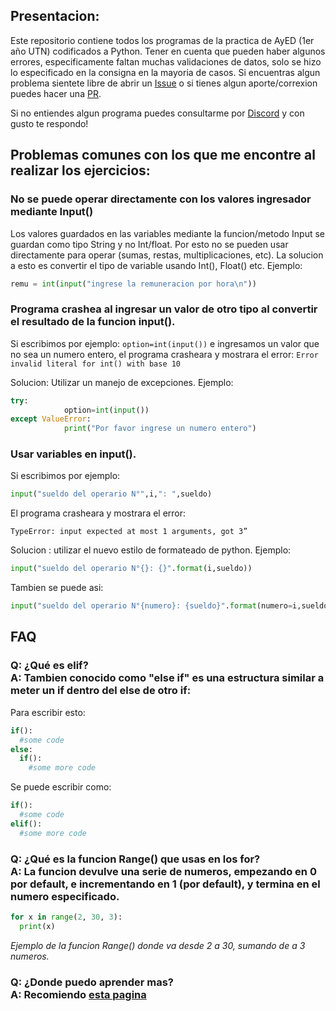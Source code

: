 ## Presentacion:

Este repositorio contiene todos los programas de la practica de AyED (1er año UTN) codificados a Python. Tener en cuenta que pueden haber algunos errores, especificamente faltan muchas validaciones de datos, solo se hizo lo especificado en la consigna en la mayoria de casos. Si encuentras algun problema sientete libre de abrir un [Issue](https://github.com/ElMoha943/AyED/issues) o si tienes algun aporte/correxion puedes hacer una [PR](https://github.com/ElMoha943/AyED/pulls).

Si no entiendes algun programa puedes consultarme por [Discord](https://discord.gg/46ME2WY) y con gusto te respondo!

## Problemas comunes con los que me encontre al realizar los ejercicios:

### No se puede operar directamente con los valores ingresador mediante Input()

Los valores guardados en las variables mediante la funcion/metodo Input se guardan como tipo String y no Int/float.
Por esto no se pueden usar directamente para operar (sumas, restas, multiplicaciones, etc).
La solucion a esto es convertir el tipo de variable usando Int(), Float() etc.
Ejemplo:
```python
remu = int(input("ingrese la remuneracion por hora\n"))
```

### Programa crashea al ingresar un valor de otro tipo al convertir el resultado de la funcion input().

Si escribimos por ejemplo: `option=int(input())` e ingresamos un valor que no sea un numero entero, el programa crasheara y mostrara el error: `Error invalid literal for int() with base 10`

Solucion: Utilizar un manejo de excepciones. Ejemplo:
```python
try:
            option=int(input())
except ValueError:
            print("Por favor ingrese un numero entero")
```

### Usar variables en input().

Si escribimos por ejemplo:
```python
input("sueldo del operario N°",i,": ",sueldo)
```
El programa crasheara y mostrara el error: 

`TypeError: input expected at most 1 arguments, got 3”`

Solucion : utilizar el nuevo estilo de formateado de python. Ejemplo:
```python
input("sueldo del operario N°{}: {}".format(i,sueldo))
```
Tambien se puede asi:
```python
input("sueldo del operario N°{numero}: {sueldo}".format(numero=i,sueldo=sueldo))
```

## FAQ

### Q: ¿Qué es **elif**? <br> A: Tambien conocido como "else if" es una estructura similar a meter un if dentro del else de otro if:

Para escribir esto:
```python
if():
  #some code
else:
  if():
    #some more code
```
Se puede escribir como:
```python
if():
  #some code
elif():
  #some more code
```

### Q: ¿Qué es la funcion Range() que usas en los for? <br> A: La funcion devulve una serie de numeros, empezando en 0 por default, e incrementando en 1 (por default), y termina en el numero especificado.

```python
for x in range(2, 30, 3):
  print(x)
```
*Ejemplo de la funcion Range() donde va desde 2 a 30, sumando de a 3 numeros.*

### Q: ¿Donde puedo aprender mas? <br> A: Recomiendo [esta pagina](https://www.w3schools.com/python/default.asp)
